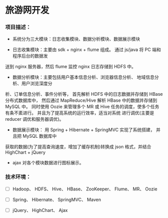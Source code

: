 # 旅游网开发
### 项目描述：

- 系统分为三大模块：日志收集模块、数据分析模块、数据展示模块

- 日志收集模块：主要由 sdk + nginx + flume 组成。 通过 js/java 将 PC 端和程序后台的数据发

送到 nginx 服务器，然后 flume 监控 nginx 日志存储到 HDFS 中。

- 数据分析模块：主要包括用户基本信息分析、浏览器信息分析、 地域信息分析、用户浏览深度分

析、订单信息分析、事件分析等， 首先解析 HDFS 中的日志数据并存储到 HBase 分布式数据库中，
然后通过 MapReduce/Hive 解析 HBase 中的数据并存储到 MySQL 中。 同时使用 Oozie 来管理多个
MR 或 Hive 任务的调度，使多个任务有条不紊进行。 并且为了提高系统的运行效率，适当对系统
进行调优(主要是 reducer 调优和服务器调优)。

- 数据展示模块： 用 Spring + Hibernate + SpringMVC 实现了系统搭建， 并且把 MySQL 数据库中

获取的数据(为了提高查询速度，增加了缓存机制)转换成 json 格式，并结合 HighChart + jQuery

- ajax 对各个模块数据进行图标展示。

### 技术环境：

- [ ] Hadoop、 HDFS、 Hive、 HBase、 ZooKeeper、 Flume、 MR、 Oozie

- [ ] Spring、 Hibernate、 SpringMVC、 Maven
- [ ] jQuery、 HighChart、 Ajax